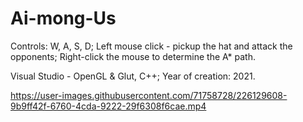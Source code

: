 # Ai-mong-Us

Controls: W, A, S, D; 
Left mouse click - pickup the hat and attack the opponents; 
Right-click the mouse to determine the A* path.

Visual Studio - OpenGL & Glut, C++;
Year of creation: 2021.

https://user-images.githubusercontent.com/71758728/226129608-9b9ff42f-6760-4cda-9222-29f6308f6cae.mp4


